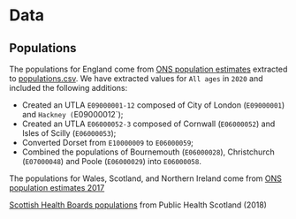 # Data

## Populations

The populations for England come from [ONS population estimates](https://www.ons.gov.uk/peoplepopulationandcommunity/populationandmigration/populationprojections/datasets/localauthoritiesinenglandtable2) extracted to [populations.csv](populations.csv). We have extracted values for `All ages` in `2020` and included the following additions:

* Created an UTLA `E09000001-12` composed of City of London (`E09000001`) and `Hackney (`E09000012`);
* Created an UTLA `E06000052-3` composed of Cornwall (`E06000052`) and Isles of Scilly (`E06000053`);
* Converted Dorset from `E10000009` to `E06000059`;
* Combined the populations of Bournemouth (`E06000028`), Christchurch (`E07000048`) and Poole (`E06000029`) into `E06000058`.

The populations for Wales, Scotland, and Northern Ireland come from [ONS population estimates 2017](https://www.ons.gov.uk/filter-outputs/994046c2-f236-4a93-85b9-9c0401a9381b) 

[Scottish Health Boards populations](https://www.opendata.nhs.scot/dataset/population-estimates/resource/27a72cc8-d6d8-430c-8b4f-3109a9ceadb1) from Public Health Scotland (2018)